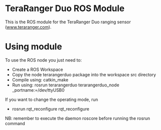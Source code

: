 TeraRanger Duo ROS Module
=========================

This is the ROS module for the TeraRanger Duo ranging sensor (www.teraranger.com).


Using module
============

To use the ROS node you just need to:
* Create a ROS Workspace
* Copy the node terarangerduo package into the workspace src directory
* Compile using: catkin_make 
* Run using: rosrun terarangerduo terarangerduo_node _portname:=/dev/ttyUSB0

If you want to change the operating mode, run
* rosrun rqt_reconfigure rqt_reconfigure 

NB: remember to execute the daemon roscore before running the rosrun command
